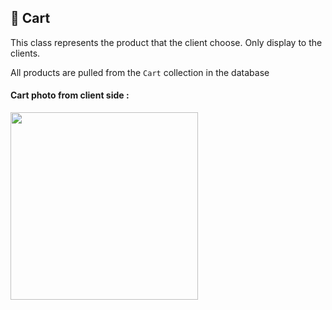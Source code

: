 
## :shopping_cart: Cart 

This class represents the product that the client choose. Only display to the clients.

All products are pulled from the  `Cart` collection in the database 

#### Cart photo from client side : 
<img width= 300 src= "https://user-images.githubusercontent.com/93086649/206432932-674e3868-7951-4992-9e4d-08f0dd9c22a2.jpg" >

